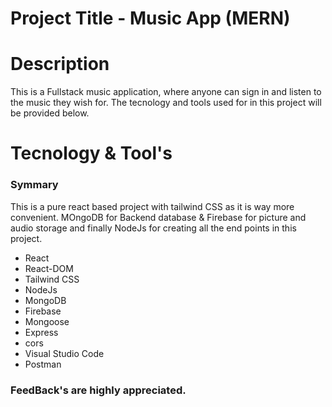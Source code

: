 # Project Title - Music App (MERN)

# Description

This is a Fullstack music application, where anyone can sign in and listen to the music they wish for. The tecnology and tools used for in this project will be provided below.

# Tecnology & Tool's

### Symmary
This is a pure react based project with tailwind CSS as it is way more convenient. 
MOngoDB for Backend database & Firebase for picture and audio storage and finally NodeJs for creating all the end points in this project.

- React
- React-DOM
- Tailwind CSS
- NodeJs
- MongoDB
- Firebase
- Mongoose
- Express
- cors
- Visual Studio Code
- Postman

### FeedBack's are highly appreciated.

